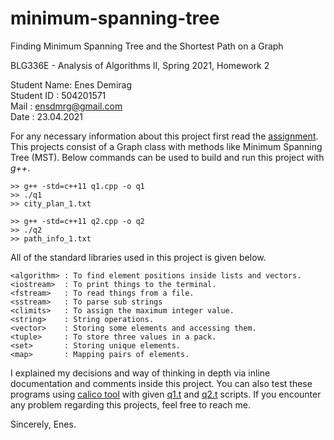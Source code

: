 # minimum-spanning-tree

Finding Minimum Spanning Tree and the Shortest Path on a Graph

BLG336E - Analysis of Algorithms II, Spring 2021, Homework 2

Student Name: Enes Demirag<br>
Student ID  : 504201571<br>
Mail        : ensdmrg@gmail.com<br>
Date		    : 23.04.2021<br>

For any necessary information about this project first read the [assignment](assignment.pdf). This projects consist of a Graph class with methods like Minimum Spanning Tree (MST). Below commands can be used to build and run this project with *g++*.

```
>> g++ -std=c++11 q1.cpp -o q1
>> ./q1
>> city_plan_1.txt
```

```
>> g++ -std=c++11 q2.cpp -o q2
>> ./q2
>> path_info_1.txt
```

All of the standard libraries used in this project is given below.

```
<algorithm> : To find element positions inside lists and vectors.
<iostream>  : To print things to the terminal.
<fstream>   : To read things from a file.
<sstream>   : To parse sub strings
<climits>   : To assign the maximum integer value.
<string>    : String operations.
<vector>    : Storing some elements and accessing them.
<tuple>     : To store three values in a pack.
<set>       : Storing unique elements.
<map>       : Mapping pairs of elements.
```

I explained my decisions and way of thinking in depth via inline documentation and comments inside this project. You can also test these programs using [calico tool](https://github.com/itublg/calico) with given [q1.t](q1.t) and [q2.t](q2.t) scripts. If you encounter any problem regarding this projects, feel free to reach me.

Sincerely, Enes.
